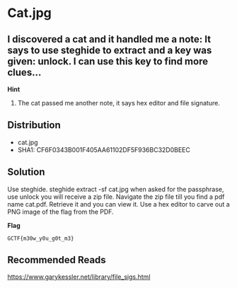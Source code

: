 # Cat.jpg
## I discovered a cat and it handled me a note: It says to use steghide to extract and a key was given: unlock. I can use this key to find more clues...

**Hint**
1. The cat passed me another note, it says hex editor and file signature.
## Distribution
- cat.jpg
- SHA1: CF6F0343B001F405AA61102DF5F936BC32D0BEEC
## Solution
Use steghide. steghide extract -sf cat.jpg
when asked for the passphrase, use unlock
you will receive a zip file. 
Navigate the zip file till you find a pdf name cat.pdf.
Retrieve it and you can view it. Use a hex editor to carve out a PNG image of the flag from the PDF.

**Flag**

`GCTF{m30w_y0u_g0t_m3}`
## Recommended Reads
https://www.garykessler.net/library/file_sigs.html
